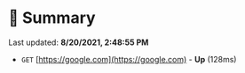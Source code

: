# 📖 Summary
Last updated: **8/20/2021, 2:48:55 PM**

- `GET` [https://google.com](https://google.com) - **Up** (128ms)
